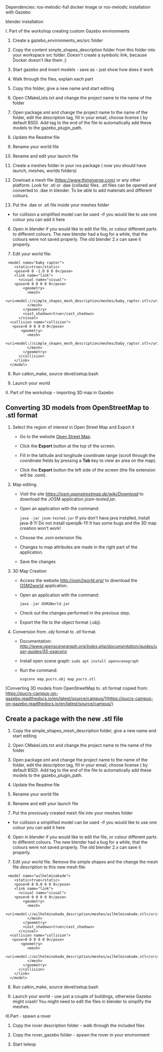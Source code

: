 Dependencies:
ros-melodic-full docker image 
or
ros-melodic installation with Gazebo

blender installation


 

I. Part of the workshop creating custom Gazebo environments

1. Create a gazebo_environments_ws/src folder

2. Copy the content simple_shapes_description folder from this folder into your workspace src folder.
Doesn't create a symbolic link, because Docker doesn't like them ;)

3. Start gazebo and insert models - save as - just show how does it work

3. Walk through the files, explain each part


4. Copy this folder, give a new name and start editing

5. Open CMakeLists.txt and change the project name to the name of the folder

6. Open package.xml and change the project name to the name of the folder, edit the description tag, fill in your email, choose license ( by default BSD). Add tag to the end of the file to automatically add these models to the gazebo_plugin_path.

7. Update the Readme file

8. Rename your world file

9. Rename and edit your launch file

10. Create a meshes folder in your ros package ( now you should have launch, meshes, worlds folders)



11. Dowload a mesh file (https://www.thingiverse.com/ or any other platform. Look for .stl or .dae (collada) files.
.stl files can be opened and converted to .dae in blender. To be able to add materials and different colours.





7. Put the .dae or .stl file inside your meshes folder
 - for collision a simplified model can be used
 -if you would like to use one colour you can add it here



6. Open in blender if you would like to edit the file, or colour different parts to different colours. The new blender had a bug for a while, that the colours were not saved properly. The old blender 2.x can save it properly.



7. Edit your world file:
```
 <model name="baby raptor">
    <static>true</static>
    <pose>0 0 -1.0 0 0 0</pose>
    <link name="link"> 
      <visual name="visual">
    <pose>0 0 0 0 0 0</pose>
        <geometry>
          <mesh>
            <uri>model://simple_shapes_mesh_description/meshes/baby_raptor.stl</uri>
          </mesh>
        </geometry>
        <cast_shadows>true</cast_shadows>
      </visual>
  <collision name="collision">
   <pose>0 0 0 0 0 0</pose>
       <geometry>
          <mesh>
            <uri>model://simple_shapes_mesh_description/meshes/baby_raptor.stl</uri>
          </mesh>
        </geometry>
      </collision>
    </link>
  </model>
```

8. Run catkin_make, source devel/setup.bash

9. Launch your world






II. Part of the workshop - importing 3D map in Gazebo

## Converting 3D models from OpenStreetMap to .stl format

 1.   Select the region of interest in Open Street Map and Export it
		 - Go to the website  [Open Street Map](http://www.openstreetmap.org/).
   
	  - Click the  **Export**  button at the top of the screen.

	  - Fill in the latitude and longitude coordinate range (scroll through the coordinate fields by pressing a  **Tab**  key to view an area on the map).
	  -  Click the  **Export**  button the left side of the screen (the file extension will be  _.osm_).

 2. Map editing
	- Visit the site  _https://josm.openstreetmap.de/wiki/Download_  to download the  JOSM  application  _josm-tested.jar_.

	- Open an application with the command: 

	 	 `java -jar josm-tested.jar`
	If you don't hava java installed, install java-8 !!! Do not install openjdk-11! It has some bugs and the 3D map creation won't work! 

	- Choose the  _.osm_  extension file.

	- Changes to map attributes are made in the right part of the application.

	- Save the changes

3. 3D Map Creation

	- Access the website  _http://osm2world.org/_  to download the  [OSM2world](http://osm2world.org/)  application.

	- Open an application with the command:

	    `java -jar OSM2World.jar`

	- Check out the changes performed in the previous step.

	- Export the file to the object format (_.obj_).

4. Conversion from  _.obj_  format to  _.stl_  format.
	- Documentation:  _http://www.openscenegraph.org/index.php/documentation/guides/user-guides/55-osgconv_
	
	- Install open scene graph:
		`sudo apt install openscenegraph`

	- Run the command:
	
		`osgconv map_pucrs.obj map_pucrs.stl`


[Converting 3D models from OpenStreetMap to .stl format copied from: https://pucrs-campus-on-gazebo.readthedocs.io/en/latest/source/campus/](https://pucrs-campus-on-gazebo.readthedocs.io/en/latest/source/campus/)


## Create a package with the new .stl file

1. Copy the simple_shapes_mesh_description folder, give a new name and start editing

5. Open CMakeLists.txt and change the project name to the name of the folder

6. Open package.xml and change the project name to the name of the folder, edit the description tag, fill in your email, choose license ( by default BSD). Add tag to the end of the file to automatically add these models to the gazebo_plugin_path.

7. Update the Readme file

8. Rename your world file

9. Rename and edit your launch file

10. Put the previously created mesh file into your meshes folder
 - for collision a simplified model can be used
 -if you would like to use one colour you can add it here

6. Open in blender if you would like to edit the file, or colour different parts to different colours. The new blender had a bug for a while, that the colours were not saved properly. The old blender 2.x can save it properly.



7. Edit your world file. Remove the simple shapes and the change the mesh file description to this new mesh file:
```
 <model name="wilhelminakade">
    <static>true</static>
    <pose>0 0 0.0 0 0 0</pose>
    <link name="link"> 
      <visual name="visual">
    <pose>0 0 0 0 0 0</pose>
        <geometry>
          <mesh>
            <uri>model://wilhelminakade_description/meshes/wilhelminakade.stl</uri>
          </mesh>
        </geometry>
        <cast_shadows>true</cast_shadows>
      </visual>
  <collision name="collision">
   <pose>0 0 0 0 0 0</pose>
       <geometry>
          <mesh>
            <uri>model://wilhelminakade_description/meshes/wilhelminakade.stl</uri>
          </mesh>
        </geometry>
      </collision>
    </link>
  </model>
```

8. Run catkin_make, source devel/setup.bash

9. Launch your world - use just a couple of buildings, otherwise Gazebo might crash! You might need to edit the files in blender to simplify the meshes.









III.Part - spawn a rover

1. Copy the rover description folder - walk through the included files

2. Copy the rover_gazebo folder - spawn the rover in your environment

3. Start teleop





